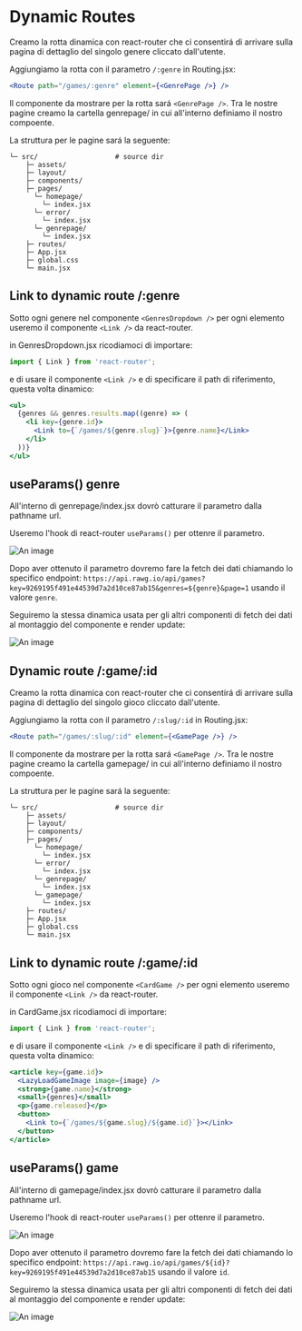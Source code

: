 # Dynamic Routes

Creamo la rotta dinamica con react-router che ci consentirá di arrivare sulla pagina di dettaglio del singolo genere cliccato dall'utente.

Aggiungiamo la rotta con il parametro ```/:genre``` in Routing.jsx:

```jsx
<Route path="/games/:genre" element={<GenrePage />} />
```

Il componente da mostrare per la rotta sará ```<GenrePage />```.
Tra le nostre pagine creamo la cartella genrepage/ in cui all'interno definiamo il nostro compoente.

La struttura per le pagine sará la seguente:

```.
└─ src/                   # source dir
    ├─ assets/
    ├─ layout/
    ├─ components/
    ├─ pages/
      └─ homepage/
        └─ index.jsx
      └─ error/
        └─ index.jsx
      └─ genrepage/
        └─ index.jsx
    ├─ routes/
    ├─ App.jsx
    ├─ global.css
    └─ main.jsx
```

## Link to dynamic route /:genre

Sotto ogni genere nel componente ```<GenresDropdown />``` per ogni elemento useremo il componente ```<Link />``` da react-router.

in GenresDropdown.jsx ricodiamoci di importare:

```jsx
import { Link } from 'react-router';
```

e di usare il componente ```<Link />``` e di specificare il path di riferimento, questa volta dinamico:

```jsx
<ul>
  {genres && genres.results.map((genre) => (
    <li key={genre.id}>
      <Link to={`/games/${genre.slug}`}>{genre.name}</Link>
    </li>
  ))}
</ul>
```

## useParams() genre

All'interno di genrepage/index.jsx dovrò catturare il parametro dalla pathname url.

Useremo l'hook di react-router ```useParams()``` per ottenre il parametro.

![An image](../../assets/code-useparamsgenre.png)

Dopo aver ottenuto il parametro dovremo fare la fetch dei dati chiamando lo specifico endpoint: ```https://api.rawg.io/api/games?key=9269195f491e44539d7a2d10ce87ab15&genres=${genre}&page=1``` usando il valore ```genre```.

Seguiremo la stessa dinamica usata per gli altri componenti di fetch dei dati al montaggio del componente e render update:

![An image](../../assets/code-fetchgenre.png)

## Dynamic route /:game/:id

Creamo la rotta dinamica con react-router che ci consentirá di arrivare sulla pagina di dettaglio del singolo gioco cliccato dall'utente.

Aggiungiamo la rotta con il parametro ```/:slug/:id``` in Routing.jsx:

```jsx
<Route path="/games/:slug/:id" element={<GamePage />} />
```

Il componente da mostrare per la rotta sará ```<GamePage />```.
Tra le nostre pagine creamo la cartella gamepage/ in cui all'interno definiamo il nostro compoente.

La struttura per le pagine sará la seguente:

```.
└─ src/                   # source dir
    ├─ assets/
    ├─ layout/
    ├─ components/
    ├─ pages/
      └─ homepage/
        └─ index.jsx
      └─ error/
        └─ index.jsx
      └─ genrepage/
        └─ index.jsx
      └─ gamepage/
        └─ index.jsx
    ├─ routes/
    ├─ App.jsx
    ├─ global.css
    └─ main.jsx
```

## Link to dynamic route /:game/:id

Sotto ogni gioco nel componente ```<CardGame />``` per ogni elemento useremo il componente ```<Link />``` da react-router.

in CardGame.jsx ricodiamoci di importare:

```jsx
import { Link } from 'react-router';
```

e di usare il componente ```<Link />``` e di specificare il path di riferimento, questa volta dinamico:

```jsx
<article key={game.id}>
  <LazyLoadGameImage image={image} />
  <strong>{game.name}</strong>
  <small>{genres}</small>
  <p>{game.released}</p>
  <button>
    <Link to={`/games/${game.slug}/${game.id}`}></Link>
  </button>
</article>
```

## useParams() game

All'interno di gamepage/index.jsx dovrò catturare il parametro dalla pathname url.

Useremo l'hook di react-router ```useParams()``` per ottenre il parametro.

![An image](../../assets/code-paramsgameid.png)

Dopo aver ottenuto il parametro dovremo fare la fetch dei dati chiamando lo specifico endpoint: ```https://api.rawg.io/api/games/${id}?key=9269195f491e44539d7a2d10ce87ab15``` usando il valore ```id```.

Seguiremo la stessa dinamica usata per gli altri componenti di fetch dei dati al montaggio del componente e render update:

![An image](../../assets/code-gamepageid.png)

